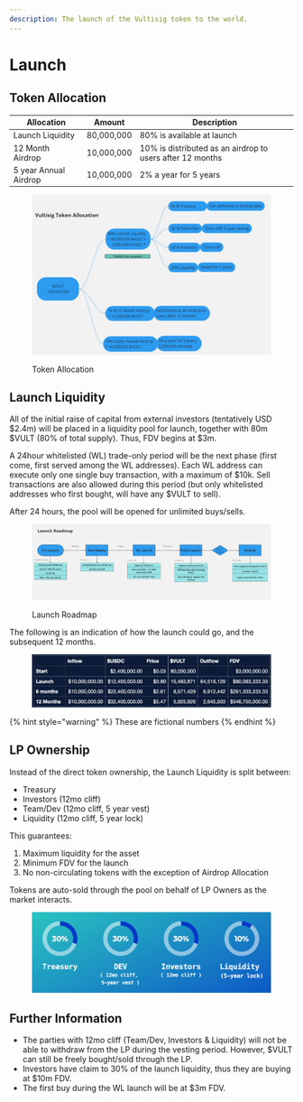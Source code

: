 ```yaml
---
description: The launch of the Vultisig token to the world.
---
```


# Launch

## Token Allocation

| Allocation            | Amount     | Description                                               |
| --------------------- | ---------- | --------------------------------------------------------- |
| Launch Liquidity      | 80,000,000 | 80% is available at launch                                |
| 12 Month Airdrop      | 10,000,000 | 10% is distributed as an airdrop to users after 12 months |
| 5 year Annual Airdrop | 10,000,000 | 2% a year for 5 years                                     |

<figure><img src="../.gitbook/assets/Token allocation.jpg" alt=""><figcaption><p>Token Allocation</p></figcaption></figure>

## Launch Liquidity

All of the initial raise of capital from external investors (tentatively USD $2.4m) will be placed in a liquidity pool for launch, together with 80m $VULT (80% of total supply). Thus, FDV begins at $3m.

A 24hour whitelisted (WL) trade-only period will be the next phase (first come, first served among the WL addresses). Each WL address can execute only one single buy transaction, with a maximum of $10k. Sell transactions are also allowed during this period (but only whitelisted addresses who first bought, will have any $VULT to sell).

After 24 hours, the pool will be opened for unlimited buys/sells.

<figure><img src="../.gitbook/assets/launch_roadmap.jpg" alt=""><figcaption><p>Launch Roadmap</p></figcaption></figure>

The following is an indication of how the launch could go, and the subsequent 12 months.

<figure><img src="../.gitbook/assets/Launch-10.png" alt=""><figcaption></figcaption></figure>

{% hint style="warning" %}
These are fictional numbers
{% endhint %}

## LP Ownership

Instead of the direct token ownership, the Launch Liquidity is split between:

* Treasury
* Investors (12mo cliff)
* Team/Dev (12mo cliff, 5 year vest)
* Liquidity (12mo cliff, 5 year lock)

This guarantees:

1. Maximum liquidity for the asset
2. Minimum FDV for the launch
3. No non-circulating tokens with the exception of Airdrop Allocation

Tokens are auto-sold through the pool on behalf of LP Owners as the market interacts.

<figure><img src="../.gitbook/assets/Launch-20.png" alt=""><figcaption></figcaption></figure>

## Further Information

* The parties with 12mo cliff (Team/Dev, Investors & Liquidity) will not be able to withdraw from the LP during the vesting period. However, $VULT can still be freely bought/sold through the LP.
* Investors have claim to 30% of the launch liquidity, thus they are buying at $10m FDV.
* The first buy during the WL launch will be at $3m FDV.
